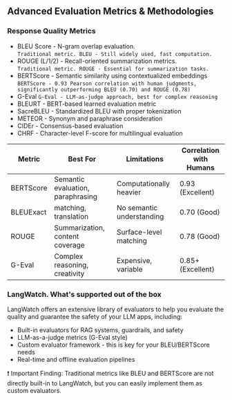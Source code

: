 ## Advanced Evaluation Metrics & Methodologies
### Response Quality Metrics
* BLEU Score - N-gram overlap evaluation.  
`Traditional metric. BLEU - Still widely used, fast computation.`
* ROUGE (L/1/2) - Recall-oriented summarization metrics.  
`Traditional metric. ROUGE - Essential for summarization tasks.`
* BERTScore - Semantic similarity using contextualized embeddings  
`BERTScore - 0.93 Pearson correlation with human judgments, significantly outperforming BLEU (0.70) and ROUGE (0.78)`
* G-Eval
`G-Eval - LLM-as-judge approach, best for complex reasoning`
* BLEURT - BERT-based learned evaluation metric
* SacreBLEU - Standardized BLEU with proper tokenization
* METEOR - Synonym and paraphrase consideration
* CIDEr - Consensus-based evaluation
* CHRF - Character-level F-score for multilingual evaluation

| Metric | Best For | Limitations | Correlation with Humans |
| -----  | -------  | ----------  | ----------------------- |
| BERTScore | Semantic evaluation, paraphrasing | Computationally heavier | 0.93 (Excellent) | 
| BLEUExact | matching, translation | No semantic understanding | 0.70 (Good) | 
| ROUGE | Summarization, content coverage | Surface-level matching | 0.78 (Good) | 
| G-Eval | Complex reasoning, creativity | Expensive, variable | 0.85+ (Excellent) |

### LangWatch. What's supported out of the box
LangWatch offers an extensive library of evaluators to help you evaluate the quality and guarantee the safety of your LLM apps, including:
* Built-in evaluators for RAG systems, guardrails, and safety  
* LLM-as-a-judge metrics (G-Eval style)  
* Custom evaluator framework - this is key for your BLEU/BERTScore needs  
* Real-time and offline evaluation pipelines

❗️ Important Finding: Traditional metrics like BLEU and BERTScore are not directly built-in to LangWatch, but you can easily implement them as custom evaluators.
